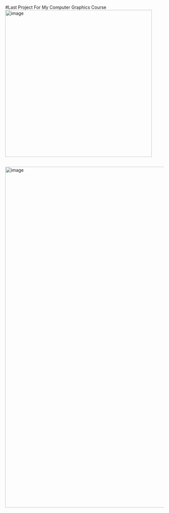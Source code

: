 #Last Project For My Computer Graphics Course
</br>
<img width="466" alt="image" src="https://github.com/ymerta/ThreeJS-Museum/assets/107405633/bea50837-3818-4f3f-a749-d083c9468339">

</br>
<img width="1080" alt="image" src="https://github.com/ymerta/ThreeJS-Museum/assets/107405633/32bbfad6-3cdf-468c-a97c-bcff88bb604f">
